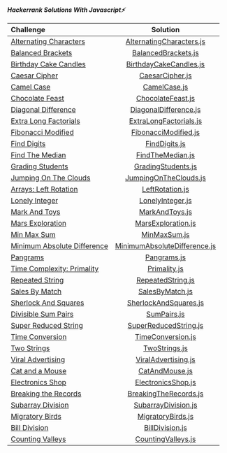 ***Hackerrank Solutions With Javascript⚡️***

| Challenge      | Solution | 
| :---        |    :----:   | 
| [Alternating Characters](https://www.hackerrank.com/challenges/alternating-characters/problem?h_r=internal-search)     | [AlternatingCharacters.js](https://github.com/esrasen9/hacker-rank-challenges-js/blob/master/AlternatingCharacters.js)       |
| [Balanced Brackets](https://www.hackerrank.com/challenges/balanced-brackets/problem?h_r=internal-search)   |[BalancedBrackets.js](https://github.com/esrasen9/hacker-rank-challenges-js/blob/master/BalancedBrackets.js)   | 
| [Birthday Cake Candles](https://www.hackerrank.com/challenges/birthday-cake-candles/problem?h_r=internal-search) |[BirthdayCakeCandles.js](https://github.com/esrasen9/hacker-rank-challenges-js/blob/master/BirthdayCakeCandles.js)|
| [Caesar Cipher](https://www.hackerrank.com/challenges/caesar-cipher-1/problem) |[CaesarCipher.js](https://github.com/esrasen9/hacker-rank-challenges-js/blob/master/CaesarCipher.js)|
| [Camel Case](https://www.hackerrank.com/challenges/camelcase/problem) |[CamelCase.js](https://github.com/esrasen9/hacker-rank-challenges-js/blob/master/CamelCase.js)|
| [Chocolate Feast](https://www.hackerrank.com/challenges/chocolate-feast/problem) |[ChocolateFeast.js](https://github.com/esrasen9/hacker-rank-challenges-js/blob/master/ChocolateFeast.js)|
| [Diagonal Difference](https://www.hackerrank.com/challenges/diagonal-difference/problem) |[DiagonalDifference.js](https://github.com/esrasen9/hacker-rank-challenges-js/blob/master/DiagonalDifference.js)|
| [Extra Long Factorials](https://www.hackerrank.com/challenges/extra-long-factorials/problem) |[ExtraLongFactorials.js](https://github.com/esrasen9/hacker-rank-challenges-js/blob/master/ExtraLongFactorials.js)|
| [Fibonacci Modified](https://www.hackerrank.com/challenges/fibonacci-modified/problem) |[FibonacciModified.js](https://github.com/esrasen9/hacker-rank-challenges-js/blob/master/FibonacciModified.js)|
| [Find Digits](https://www.hackerrank.com/challenges/find-digits/problem) |[FindDigits.js](https://github.com/esrasen9/hacker-rank-challenges-js/blob/master/FindDigits.js)|
| [Find The Median](https://www.hackerrank.com/challenges/find-the-median/problem) |[FindTheMedian.js](https://github.com/esrasen9/hacker-rank-challenges-js/blob/master/FindTheMedian.js)|
| [Grading Students](https://www.hackerrank.com/challenges/three-month-preparation-kit-grading/problem) |[GradingStudents.js](https://github.com/esrasen9/hacker-rank-challenges-js/blob/master/GradingStudents.js)|
| [Jumping On The Clouds](https://www.hackerrank.com/challenges/jumping-on-the-clouds/problem) |[JumpingOnTheClouds.js](https://github.com/esrasen9/hacker-rank-challenges-js/blob/master/JumpingOnTheClouds.js)|
| [Arrays: Left Rotation](https://www.hackerrank.com/challenges/ctci-array-left-rotation/problem) |[LeftRotation.js](https://github.com/esrasen9/hacker-rank-challenges-js/blob/master/LeftRotation.js)|
| [Lonely Integer](https://www.hackerrank.com/challenges/ctci-lonely-integer/problem) |[LonelyInteger.js](https://github.com/esrasen9/hacker-rank-challenges-js/blob/master/LonelyInteger.js)|
| [Mark And Toys](https://www.hackerrank.com/challenges/mark-and-toys/problem) |[MarkAndToys.js](https://github.com/esrasen9/hacker-rank-challenges-js/blob/master/MarkAndToys.js)|
| [Mars Exploration](https://www.hackerrank.com/challenges/mars-exploration/problem) |[MarsExploration.js](https://github.com/esrasen9/hacker-rank-challenges-js/blob/master/MarsExploration.js)|
| [Min Max Sum](https://www.hackerrank.com/challenges/mini-max-sum/problem) |[MinMaxSum.js](https://github.com/esrasen9/hacker-rank-challenges-js/blob/master/MinMaxSum.js)|
| [Minimum Absolute Difference](https://www.hackerrank.com/challenges/minimum-absolute-difference-in-an-array/problem) |[MinimumAbsoluteDifference.js](https://github.com/esrasen9/hacker-rank-challenges-js/blob/master/MinimumAbsoluteDifference.js)|
| [Pangrams](https://www.hackerrank.com/challenges/pangrams/problem) |[Pangrams.js](https://github.com/esrasen9/hacker-rank-challenges-js/blob/master/Pangrams.js)|
| [Time Complexity: Primality](https://www.hackerrank.com/challenges/ctci-big-o/problem) |[Primality.js](https://github.com/esrasen9/hacker-rank-challenges-js/blob/master/Primality.js)|
| [Repeated String](https://www.hackerrank.com/challenges/repeated-string/problem) |[RepeatedString.js](https://github.com/esrasen9/hacker-rank-challenges-js/blob/master/RepeatedString.js)|
| [Sales By Match](https://www.hackerrank.com/challenges/sock-merchant/problem) |[SalesByMatch.js](https://github.com/esrasen9/hacker-rank-challenges-js/blob/master/SalesByMatch.js)|
| [Sherlock And Squares](https://www.hackerrank.com/challenges/sherlock-and-squares/problem) |[SherlockAndSquares.js](https://github.com/esrasen9/hacker-rank-challenges-js/blob/master/SherlockAndSquares.js)|
| [Divisible Sum Pairs](https://www.hackerrank.com/challenges/divisible-sum-pairs/problem) |[SumPairs.js](https://github.com/esrasen9/hacker-rank-challenges-js/blob/master/SumPairs.js)|
| [Super Reduced String](https://www.hackerrank.com/challenges/reduced-string/problem) |[SuperReducedString.js](https://github.com/esrasen9/hacker-rank-challenges-js/blob/master/SuperReducedString.js)|
| [Time Conversion](https://www.hackerrank.com/challenges/time-conversion/problem) |[TimeConversion.js](https://github.com/esrasen9/hacker-rank-challenges-js/blob/master/TimeConversion.js)|
| [Two Strings](https://www.hackerrank.com/challenges/two-strings/problem) |[TwoStrings.js](https://github.com/esrasen9/hacker-rank-challenges-js/blob/master/TwoStrings.js)|
| [Viral Advertising](https://www.hackerrank.com/challenges/strange-advertising/problem) |[ViralAdvertising.js](https://github.com/esrasen9/hacker-rank-challenges-js/blob/master/ViralAdvertising.js)|
| [Cat and a Mouse](https://www.hackerrank.com/challenges/cats-and-a-mouse/problem) |[CatAndMouse.js](https://github.com/esrasen9/hacker-rank-challenges-js/blob/master/CatAndMouse.js)|
| [Electronics Shop](https://www.hackerrank.com/challenges/electronics-shop/problem) |[ElectronicsShop.js](https://github.com/esrasen9/hacker-rank-challenges-js/blob/master/ElectronicsShop.js)|
| [Breaking the Records](https://www.hackerrank.com/challenges/breaking-best-and-worst-records/problem) |[BreakingTheRecords.js](https://github.com/esrasen9/hacker-rank-challenges-js/blob/master/BreakingTheRecords.js)|
|[Subarray Division](https://www.hackerrank.com/challenges/the-birthday-bar/problem)| [SubarrayDivision.js](https://github.com/esrasen9/hacker-rank-challenges-js/blob/master/SubarrayDivision.js)|
|[Migratory Birds](https://www.hackerrank.com/challenges/migratory-birds/problem) | [MigratoryBirds.js](https://github.com/esrasen9/hacker-rank-challenges-js/blob/master/MigratoryBirds.js) |
|[Bill Division](https://www.hackerrank.com/challenges/bon-appetit/problem)| [BillDivision.js](https://github.com/esrasen9/hacker-rank-challenges-js/blob/master/BillDivision.js)|
|[Counting Valleys](https://www.hackerrank.com/challenges/counting-valleys/problem)| [CountingValleys.js](https://github.com/esrasen9/hacker-rank-challenges-js/blob/master/CountingValleys.js)|